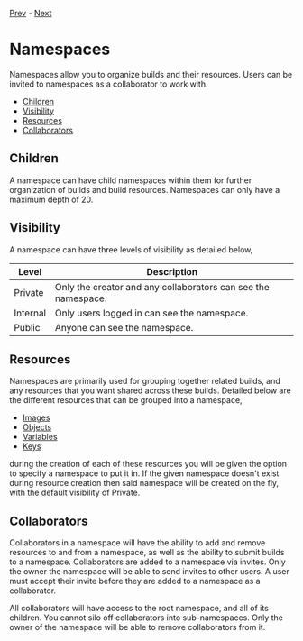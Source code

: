 [Prev](/user/builds) - [Next](/user/cron)

# Namespaces

Namespaces allow you to organize builds and their resources. Users can be
invited to namespaces as a collaborator to work with.

* [Children](#children)
* [Visibility](#visibility)
* [Resources](#resources)
* [Collaborators](#collaborators)

## Children

A namespace can have child namespaces within them for further organization
of builds and build resources. Namespaces can only have a maximum depth of 20.

## Visibility

A namespace can have three levels of visibility as detailed below,

| Level    | Description                                                   |
|----------|---------------------------------------------------------------|
| Private  | Only the creator and any collaborators can see the namespace. |
| Internal | Only users logged in can see the namespace.                   |
| Public   | Anyone can see the namespace.                                 |

## Resources

Namespaces are primarily used for grouping together related builds, and any
resources that you want shared across these builds. Detailed below are the
different resources that can be grouped into a namespace,

* [Images](/user/images)
* [Objects](/user/objects)
* [Variables](/user/variables)
* [Keys](/user/keys)

during the creation of each of these resources you will be given the option to
specify a namespace to put it in. If the given namespace doesn't exist during
resource creation then said namespace will be created on the fly, with the
default visibility of Private.

## Collaborators

Collaborators in a namespace will have the ability to add and remove resources
to and from a namespace, as well as the ability to submit builds to a namespace.
Collaborators are added to a namespace via invites. Only the owner the namespace
will be able to send invites to other users. A user must accept their invite
before they are added to a namespace as a collaborator.

All collaborators will have access to the root namespace, and all of its
children. You cannot silo off collaborators into sub-namespaces. Only the owner
of the namespace will be able to remove collaborators from it.
